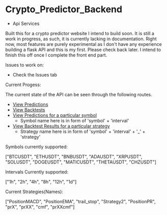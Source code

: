 # Crypto_Predictor_Backend

- Api Services

Built this for a crypto predictor website I intend to build soon. It is still a work in progress, as such, it is currently lacking in documentation. Right now, most features are purely experimental as I don't have any experience building a flask API and this is my first. Please check back later. I intend to finish this off once I complete the front end part.

Issues to work on:

- Check the Issues tab

Current Progess:

The current state of the API can be seen through the following routes.

- [View Predictions](https://get-crypto-predicts.herokuapp.com/predictions)
- [View Backtests](https://get-crypto-predicts.herokuapp.com/backtests)
- [View Predictions for a particular symbol](https://get-crypto-predicts.herokuapp.com/predictions/BTCUSDT1h)
  - Symbol name here is in form of 'symbol' + 'interval'
- [View Backtest Results for a particular strategy](https://get-crypto-predicts.herokuapp.com/backtests/BTCUSDT1h_PositionMACD)
  - Strategy name here is in form of 'symbol' + 'interval' + '\_' + 'strategy'

Symbols currently supported:

["BTCUSDT", "ETHUSDT", "BNBUSDT", "ADAUSDT", "XRPUSDT", "SOLUSDT", "DOGEUSDT", "MATICUSDT", "THETAUSDT", "CHZUSDT"]

Intervals Currently supported:

["1h", "2h", "4h", "8h", "12h", "1d"]

Current Strategies(Names):

["PositionMACD", "PositionEMA", "trail_stop", "Strategy2", "PositionPR", "prX", "prXX", "cmf", "prXXcmf"]

